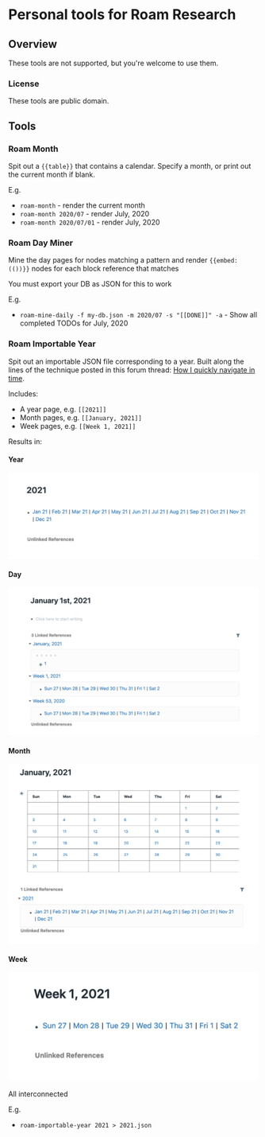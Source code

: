# Personal tools for Roam Research

## Overview

These tools are not supported, but you're welcome to use them.


### License

These tools are public domain.

## Tools

### Roam Month

Spit out a `{{table}}` that contains a calendar. Specify a month, or print out the current month if blank.

E.g.

- `roam-month` - render the current month
- `roam-month 2020/07` - render July, 2020
- `roam-month 2020/07/01` - render July, 2020


### Roam Day Miner

Mine the day pages for nodes matching a pattern and render `{{embed: (())}}` nodes for each block reference that matches

You must export your DB as JSON for this to work

E.g.

- `roam-mine-daily -f my-db.json -m 2020/07 -s "[[DONE]]" -a` - Show all completed TODOs for July, 2020


### Roam Importable Year

Spit out an importable JSON file corresponding to a year. Built along the lines of the technique posted in this forum thread: [How I quickly navigate in time](https://forum.roamresearch.com/t/how-i-quickly-navigate-in-time/610/20).

Includes:
- A year page, e.g. `[[2021]]`
- Month pages, e.g. `[[January, 2021]]`
- Week pages, e.g. `[[Week 1, 2021]]`

Results in:

#### Year
![2021](images/2021.png)

#### Day
![January 1st, 2021](images/January%201st,%202021.png)

#### Month

![January, 2021](images/January,%202021.png)

#### Week
![Week 1, 2021](images/Week%201,%202021.png)


All interconnected

E.g.

- `roam-importable-year 2021 > 2021.json`
